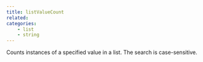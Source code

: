 ```yaml
---
title: listValueCount
related:
categories:
    - list
    - string
---
```


Counts instances of a specified value in a list. The search is
        case-sensitive.